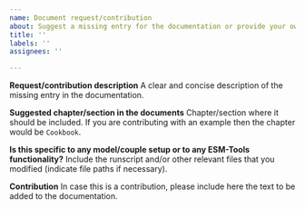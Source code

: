 ```yaml
---
name: Document request/contribution
about: Suggest a missing entry for the documentation or provide your own example to be included in the documentation.
title: ''
labels: ''
assignees: ''

---
```


**Request/contribution description**
A clear and concise description of the missing entry in the documentation.

**Suggested chapter/section in the documents**
Chapter/section where it should be included. If you are contributing with an example then the chapter would be `Cookbook`.

**Is this specific to any model/couple setup or to any ESM-Tools functionality?**
Include the runscript and/or other relevant files that you modified (indicate file paths if necessary).

**Contribution**
In case this is a contribution, please include here the text to be added to the documentation.
